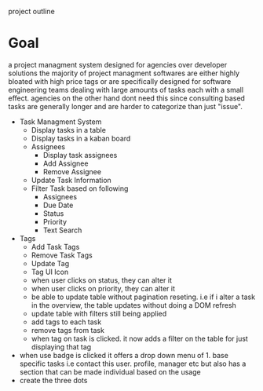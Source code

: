 project outline


# Goal
a project managment system designed for agencies over developer solutions
the majority of project managment softwares are either highly bloated with high price tags or are specifically designed for software engineering teams dealing with large amounts of tasks each with a small effect. agencies on the other hand dont need this since consulting based tasks are generally longer and are harder to categorize than just "issue".

* Task Managment System
  * Display tasks in a table
  * Display tasks in a kaban board
  * Assignees
    * Display task assignees
    * Add Assignee
    * Remove Assignee
  * Update Task Information
  * Filter Task based on following
    * Assignees
    * Due Date
    * Status
    * Priority
    * Text Search
* Tags
  * Add Task Tags
  * Remove Task Tags
  * Update Tag
  * Tag UI Icon
  * when user clicks on status, they can alter it
  * when user clicks on priority, they can alter it
  * be able to update table without pagination reseting. i.e if i alter a task in the overview, the table updates without doing a DOM refresh
  * update table with filters still being applied
  * add tags to each task
  * remove tags from task
  * when tag on task is clicked. it now adds a filter on the table for just displaying that tag
* when use badge is clicked it offers a drop down menu of 1. base specific tasks i.e contact this user. profile, manager etc but also has a section that can be made individual based on the usage
* create the three dots 